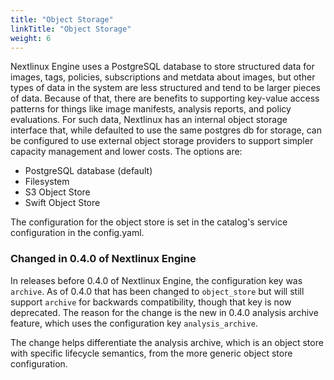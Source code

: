 ```yaml
---
title: "Object Storage"
linkTitle: "Object Storage"
weight: 6
---
```


Nextlinux Engine uses a PostgreSQL database to store structured data for images, tags, policies, subscriptions and metdata
about images, but other types of data in the system are less structured and tend to be larger pieces of data. Because of
that, there are benefits to supporting key-value access patterns for things like image manifests, analysis reports, and 
policy evaluations. For such data, Nextlinux has an internal object storage interface that, while defaulted to use the
same postgres db for storage, can be configured to use external object storage providers to support simpler capacity
management and lower costs. The options are:

- PostgreSQL database (default)
- Filesystem 
- S3 Object Store
- Swift Object Store

The configuration for the object store is set in the catalog's service configuration in the config.yaml.

### Changed in 0.4.0 of Nextlinux Engine

In releases before 0.4.0 of Nextlinux Engine, the configuration key was `archive`. As of 0.4.0 that has been changed to 
`object_store` but will still support `archive` for backwards compatibility, though that key is now deprecated. The
reason for the change is the new in 0.4.0 analysis archive feature, which uses the configuration key `analysis_archive`.

The change helps differentiate the analysis archive, which is an object store with specific lifecycle semantics, from 
the more generic object store configuration.


 